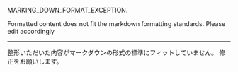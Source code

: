MARKING_DOWN_FORMAT_EXCEPTION.

Formatted content does not fit the markdown formatting standards.
Please edit accordingly

----

整形いただいた内容がマークダウンの形式の標準にフィットしていません。
修正をお願いします。
